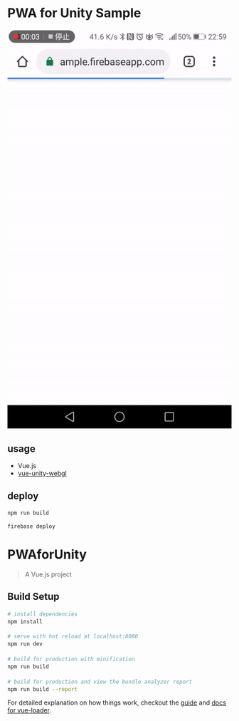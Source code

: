 # PWA for Unity Sample

![sample](.gif/sample.gif)

## usage

- Vue.js
- [vue-unity-webgl](https://www.npmjs.com/package/vue-unity-webgl)

## deploy
```
npm run build
```
```
firebase deploy
```

# PWAforUnity

> A Vue.js project

## Build Setup

``` bash
# install dependencies
npm install

# serve with hot reload at localhost:8080
npm run dev

# build for production with minification
npm run build

# build for production and view the bundle analyzer report
npm run build --report
```

For detailed explanation on how things work, checkout the [guide](http://vuejs-templates.github.io/webpack/) and [docs for vue-loader](http://vuejs.github.io/vue-loader).
